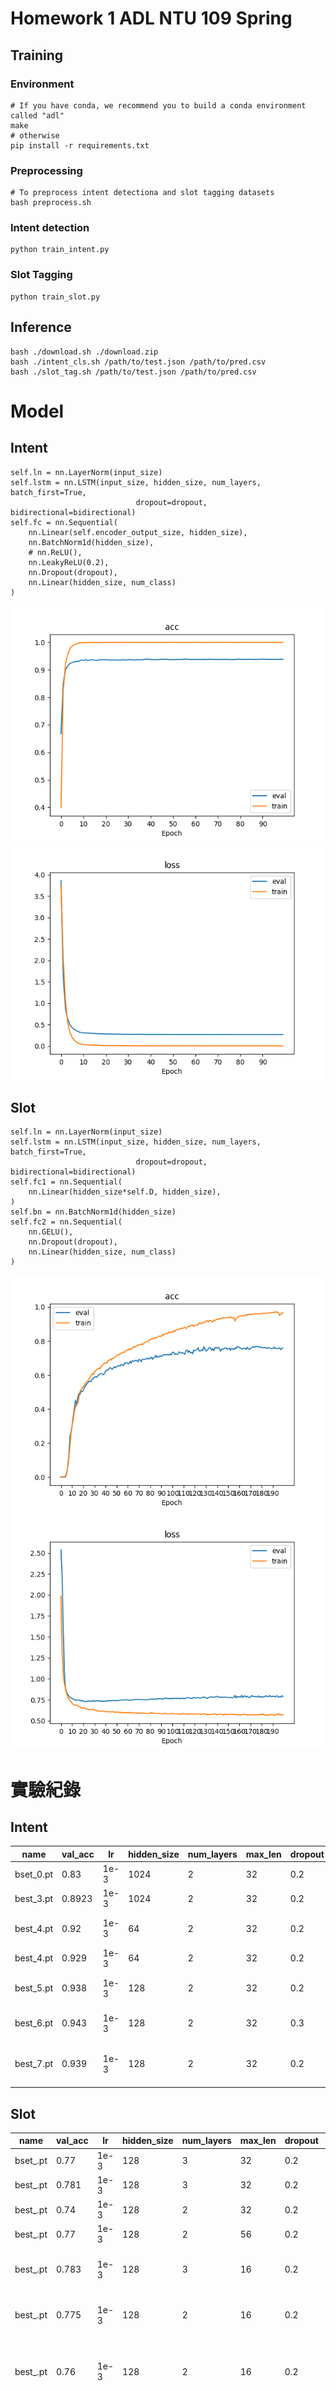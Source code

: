 # Homework 1 ADL NTU 109 Spring

## Training
### Environment
```shell
# If you have conda, we recommend you to build a conda environment called "adl"
make
# otherwise
pip install -r requirements.txt
```

### Preprocessing
```shell
# To preprocess intent detectiona and slot tagging datasets
bash preprocess.sh
```

### Intent detection
```shell
python train_intent.py
```
### Slot Tagging
```shell
python train_slot.py
```

## Inference
```shell
bash ./download.sh ./download.zip
bash ./intent_cls.sh /path/to/test.json /path/to/pred.csv
bash ./slot_tag.sh /path/to/test.json /path/to/pred.csv
```

# Model
## Intent
```python=
self.ln = nn.LayerNorm(input_size)
self.lstm = nn.LSTM(input_size, hidden_size, num_layers, batch_first=True,
                            dropout=dropout, bidirectional=bidirectional)
self.fc = nn.Sequential(
    nn.Linear(self.encoder_output_size, hidden_size),
    nn.BatchNorm1d(hidden_size),
    # nn.ReLU(),
    nn.LeakyReLU(0.2),
    nn.Dropout(dropout),
    nn.Linear(hidden_size, num_class)
)
```
![](./images/intent/curve_acc.png)
![](./images/intent/curve_loss.png)

## Slot
```pyhton=
self.ln = nn.LayerNorm(input_size)
self.lstm = nn.LSTM(input_size, hidden_size, num_layers, batch_first=True,
                            dropout=dropout, bidirectional=bidirectional)
self.fc1 = nn.Sequential(
    nn.Linear(hidden_size*self.D, hidden_size),
)
self.bn = nn.BatchNorm1d(hidden_size)
self.fc2 = nn.Sequential(
    nn.GELU(),
    nn.Dropout(dropout),
    nn.Linear(hidden_size, num_class)
)
```
![](./images/slot/curve_acc.png)
![](./images/slot/curve_loss.png)

# 實驗紀錄
## Intent
| name | val_acc | lr | hidden_size | num_layers | max_len | dropout | batch_size | num_epoch | dropout_layer  | others |
| ---- | ------- | -- | ----------- | ---------- | ------- | ------- | ---------- | --------- | ------------  | ------ |
| bset_0.pt | 0.83 | 1e-3 | 1024    |   2      |   32    |  0.2   |   256    |   100   | not added |
| best_3.pt | 0.8923 | 1e-3 | 1024 | 2 | 32 | 0.2 | 64 | 50 | before fc | 
| best_4.pt | 0.92 | 1e-3 | 64 | 2 | 32 | 0.2 | 512 | 100 | between 2 fc |  two layer fc with BN ReLU (PASS BASELINE) |
| best_4.pt | 0.929 | 1e-3 | 64 | 2 | 32 | 0.2 | 512 | 100 | between 2 fc |  BN LReLU, wd=0.000001 |
| best_5.pt | 0.938 | 1e-3 | 128 | 2 | 32 | 0.2 | 512 | 100 | between 2 fc | tow layer fc with BN and LeakyReLU |
| best_6.pt | 0.943 | 1e-3 | 128 | 2 | 32 | 0.3 | 512 | 100 | between 2 fc | BN LReLU(0.1), scheduler(step10, 0.5) |
| best_7.pt | 0.939 | 1e-3 | 128 | 2 | 32 | 0.2 | 512 | 100 | between 2 fc | BN LReLU(0.2), scheduler(step10, 0.5), (BEST RESULT) |

## Slot
| name | val_acc | lr | hidden_size | num_layers | max_len | dropout | batch_size | num_epoch | dropout_layer | shuffle | others |
| ---- | ------- | -- | ----------- | ---------- | ------- | ------- | ---------- | --------- | ------------ | -------- | ------ |
| bset_.pt | 0.77 | 1e-3 | 128    |   3      |   32    |  0.2   |   512    |   100  | 0.2 | true | |
| best_.pt | 0.781 | 1e-3 | 128    |   3      |   32    |  0.2   |   512    |   100  | 0.2 | true | add another linear 1024 |
| best_.pt | 0.74 | 1e-3 | 128    |   2      |   32    |  0.2   |   512    |   100  | 0.2 | true | without layer norm |
| best_.pt | 0.77 | 1e-3 | 128    |   2      |   56    |  0.2   |   512    |   100  | 0.2 | true | layer norm SiLU |
| best_.pt | 0.783 | 1e-3 | 128    |   3    |   16    |  0.2   |   512    |   100  | 0.2 | true | layer norm SiLU, padding with index 9 |
| best_.pt | 0.775 | 1e-3 | 128    |   2    |   16    |  0.2   |   512    |   100  | 0.2 | true | layer norm SiLU, padding with index 9 |
| best_.pt | 0.76 | 1e-3 | 128    |   2    |   16    |  0.2   |   512    |   100  | 0.2 | true | layer norm SiLU, padding with index 9, batch_norm |
| best_.pt | 0.76 | 1e-3 | 128    |   2    |   16    |  0.2   |   512    |   200  | 0.2 | true | layer norm GELU, padding with index 9, lr=3e-1, batch_norm, focol_loss weight balance (pass baseline: 0.728) |
| best_.pt | 0.77 | 1e-3 | 128    |   2    |   16    |  0.2   |   512    |   200  | 0.2 | true | layer norm GELU, padding with index 9, lr=3e-1, batch_norm, CE weight balance (pass baseline: 0.745) |
| best_.pt | 0.778 | 1e-3 | 128    |   2    |   32    |  0.2   |   512    |   200  | 0.2 | true | layer norm GELU, padding with index 9, lr=3e-1, batch_norm, CE weight balance (pass baseline: 0.77) |
| best.pt | 0.776 | 1e-3 | 128    |   2    |   27    |  0.2   |   512    |   200  | 0.2 | true | layer norm GELU, padding with index 9, lr=3e-1, batch_norm, CE weight balance (pass baseline: 0.749) final used |
